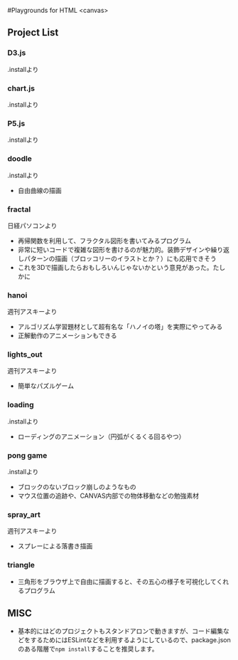 #Playgrounds for HTML \<canvas\> 

## Project List

### D3.js
.installより

### chart.js
.installより

### P5.js
.installより


### doodle
.installより
- 自由曲線の描画

### fractal
日経パソコンより
- 再帰関数を利用して、フラクタル図形を書いてみるプログラム
- 非常に短いコードで複雑な図形を書けるのが魅力的。装飾デザインや繰り返しパターンの描画（ブロッコリーのイラストとか？）にも応用できそう
- これを3Dで描画したらおもしろいんじゃないかという意見があった。たしかに

### hanoi
週刊アスキーより
- アルゴリズム学習題材として超有名な「ハノイの塔」を実際にやってみる
- 正解動作のアニメーションもできる

### lights_out
週刊アスキーより
- 簡単なパズルゲーム

### loading
.installより
- ローディングのアニメーション（円弧がくるくる回るやつ）

### pong game
.installより
- ブロックのないブロック崩しのようなもの
- マウス位置の追跡や、CANVAS内部での物体移動などの勉強素材

### spray_art
週刊アスキーより
- スプレーによる落書き描画

### triangle
- 三角形をブラウザ上で自由に描画すると、その五心の様子を可視化してくれるプログラム

## MISC

- 基本的にはどのプロジェクトもスタンドアロンで動きますが、コード編集などをするためにはESLintなどを利用するようにしているので、package.jsonのある階層で`npm install`することを推奨します。
